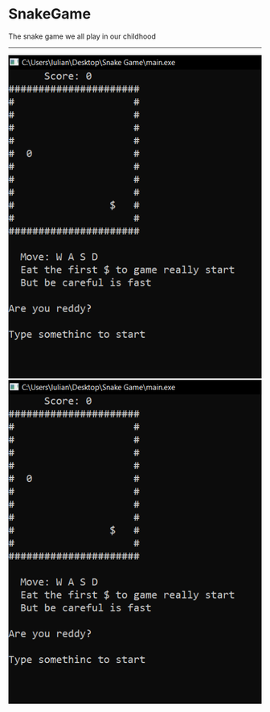# SnakeGame

The snake game we all play in our childhood

---

<img src="./Readme_photos/1.png">

<img src="./Readme_photos/1.png">
